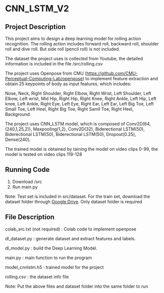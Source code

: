 # CNN_LSTM_V2

Project Description
-------------
This project aims to design a deep learning model for rolling action recognition. The rolling action includes forward roll, backward roll, shoulder roll and dive roll. But side roll (pencil roll) is not included.

The dataset the project uses is collected from Youtube, the detailed information is included in the file /src/rolling.csv

The project uses Openpose from CMU (https://github.com/CMU-Perceptual-Computing-Lab/openpose) to implement feature extraction and obtain 25 keypoints of body as input features, which includes: 

Nose, Neck, Right Shoulder, Right Elbow, Right Wrist, Left Shoulder, Left Elbow, Left wrist, Mid Hip, Right Hip, Right Knee, Right Ankle, Left Hip, Left knee, Left Ankle, Right Eye, Left Eye, Right Ear, Left Ear, Left Big Toe, Left Small Toe, Left Heel, Right Big Toe, Right Samll Toe, Right Heel, Background.  

The project uses CNN_LSTM model, which is composed of Conv2D(64,(240,1,25,2)), Maxpooling(1,2), Conv2D(32), Biderectional LSTM(50), Biderectional LSTM(50), Biderectional LSTM(50), Dropout(0.25), Dense(240).

The trained model is obtained by taining the model on video clips 0-99, the model is tested on video clips 119-128

Running Code
-------------
1. Download /src
2. Run main.py

Note: Test set is included in src/dataset. For the train set, download the dataset folder through [Google Drive](https://drive.google.com/open?id=1D2bJ9HLYt08NxpOj2HgoqJ2RpJXN_DZ_). Only dataset folder is required

File Description
-------------
colab_src.txt (not required) : Colab code to implement openpose

dl_dataset.py : generate dataset and extract features and labels.

dl_model.py  : build the Deep Learning Model.

main.py : main function to run the program

model_cnnlstm.h5  : trained model for the project

rolling.csv : the dataset info file

Note: Put the above files and dataset folder into the same folder to run
